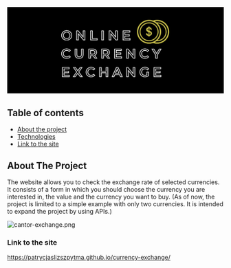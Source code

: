 <img src="./images/KANTOR.png">

## Table of contents
* [About the project](#About)
* [Technologies](#Technologies)
* [Link to the site](#Link)

## About The Project
The website allows you to check the exchange rate of selected currencies.
It consists of a form in which you should choose the currency you are interested in, the value and the currency you want to buy.
(As of now, the project is limited to a simple example with only two currencies. It is intended to expand the project by using APIs.)

![cantor-exchange.png](https://i.postimg.cc/Hkygg0fP/cantor-exchange.png)

### Link to the site
https://patrycjaslizszpytma.github.io/currency-exchange/

